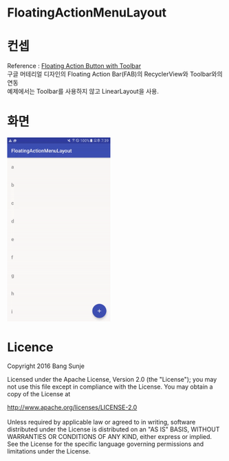 # FloatingActionMenuLayout


# 컨셉
Reference : <a href="https://material.io/guidelines/components/buttons-floating-action-button.html#buttons-floating-action-button-transitions">Floating Action Button with Toolbar</a>
</br>
구글 머테리얼 디자인의 Floating Action Bar(FAB)의 RecyclerView와 Toolbar와의 연동</br>
예제에서는 Toolbar를 사용하지 않고 LinearLayout을 사용. 
# 화면
<img src="./screenshots/screenshot.gif" width="240">

# Licence
Copyright 2016 Bang Sunje

Licensed under the Apache License, Version 2.0 (the "License"); you may not use this file except in compliance with the License. You may obtain a copy of the License at

   http://www.apache.org/licenses/LICENSE-2.0
</br>   
Unless required by applicable law or agreed to in writing, software distributed under the License is distributed on an "AS IS" BASIS, WITHOUT WARRANTIES OR CONDITIONS OF ANY KIND, either express or implied. See the License for the specific language governing permissions and limitations under the License.
